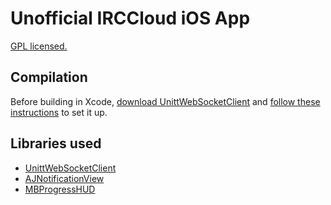 # Unofficial IRCCloud iOS App
[GPL licensed.](http://hbang.ws/s/gpl)

## Compilation
Before building in Xcode, [download UnittWebSocketClient](http://code.google.com/p/unitt/downloads/list) and [follow these instructions](http://code.google.com/p/unitt/wiki/xCodeIncludes) to set it up.

## Libraries used
* [UnittWebSocketClient](http://code.google.com/p/unitt)
* [AJNotificationView](https://github.com/ajerez/AJNotificationView)
* [MBProgressHUD](https://github.com/jdg/MBProgressHUD)
